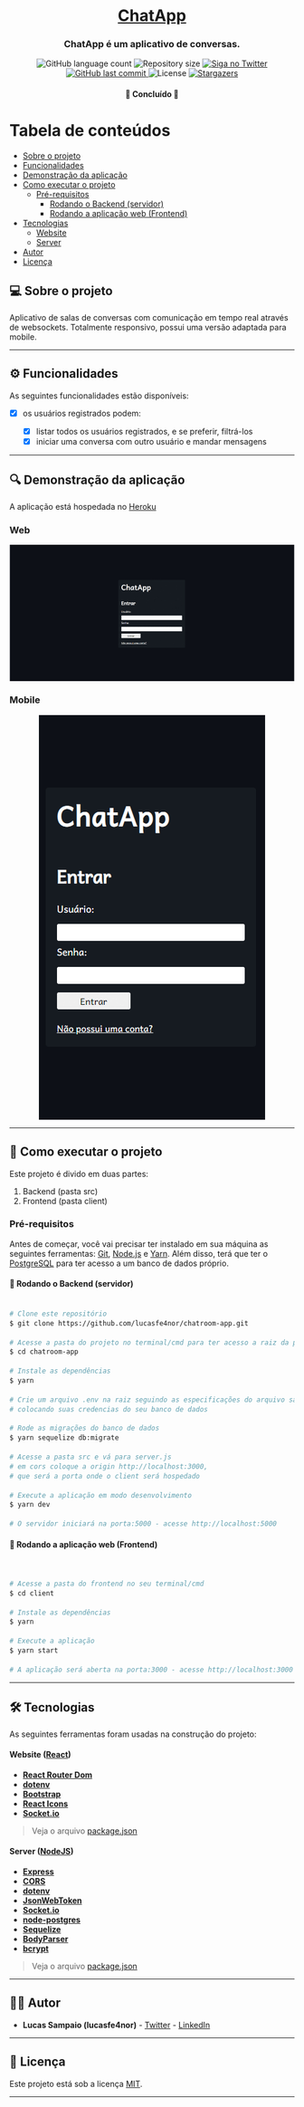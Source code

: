 <h1 align="center">
     <a href="https://chat-pern.herokuapp.com" alt="link-chatapp"> ChatApp </a>
</h1>

<h3 align="center">
    ChatApp é um aplicativo de conversas.
</h3>

<p align="center">
  <img alt="GitHub language count" src="https://img.shields.io/github/languages/count/lucasfe4nor/chatroom-app?color=%2304D361">

  <img alt="Repository size" src="https://img.shields.io/github/repo-size/lucasfe4nor/chatroom-app">

  <a href="https://www.twitter.com/lucasfe4nor/">
    <img alt="Siga no Twitter" src="https://img.shields.io/twitter/url?url=https%3A%2F%2Fgithub.com%2Flucasfe4nor%2Fchatroom-app">
  </a>
  
  <a href="https://github.com/lucasfe4nor/chatroom-app/commits/master">
    <img alt="GitHub last commit" src="https://img.shields.io/github/last-commit/lucasfe4nor/chatroom-app">
  </a>
    
   <img alt="License" src="https://img.shields.io/badge/license-MIT-brightgreen">
   <a href="https://github.com/lucasfe4nor/chatroom-app/stargazers">
    <img alt="Stargazers" src="https://img.shields.io/github/stars/lucasfe4nor/chatroom-app?style=social">
  </a>

</p>

<h4 align="center">
	🚧 Concluído 🚧
</h4>

# Tabela de conteúdos

<!--ts-->

- [Sobre o projeto](#-sobre-o-projeto)
- [Funcionalidades](#%EF%B8%8F-funcionalidades)
- [Demonstração da aplicação](#-demonstração-da-aplicação)
- [Como executar o projeto](#-como-executar-o-projeto)
  - [Pré-requisitos](#pré-requisitos)
    - [Rodando o Backend (servidor)](#user-content--rodando-o-backend-servidor)
    - [Rodando a aplicação web (Frontend)](#user-content--rodando-a-aplicação-web-frontend)
- [Tecnologias](#-tecnologias)
  - [Website](#website--react)
  - [Server](#server--nodejs)
- [Autor](#-autor)
- [Licença](#user-content--licença)

<!--te-->

## 💻 Sobre o projeto

Aplicativo de salas de conversas com comunicação em tempo real através de websockets.
Totalmente responsivo, possui uma versão adaptada para mobile.

---

## ⚙️ Funcionalidades

As seguintes funcionalidades estão disponíveis:

- [x] os usuários registrados podem:

  - [x] listar todos os usuários registrados, e se preferir, filtrá-los
  - [x] iniciar uma conversa com outro usuário e mandar mensagens

---

## 🔍 Demonstração da aplicação

A aplicação está hospedada no [Heroku](https://chat-pern.herokuapp.com)

### Web

<p align="center" style="display: flex; align-items: flex-start; justify-content: center;">
  <img alt="chatapp" title="chatapp" src="./github/assets/chatapp.gif" >
</p>

### Mobile

<p align="center" style="display: flex; align-items: flex-start; justify-content: center;">
  <img alt="chatapp-mobile" title="chatapp-mobile" src="./github/assets/chatapp-mobile.gif" >
</p>

---

## 🚀 Como executar o projeto

Este projeto é divido em duas partes:

1. Backend (pasta src)
2. Frontend (pasta client)

### Pré-requisitos

Antes de começar, você vai precisar ter instalado em sua máquina as seguintes ferramentas:
[Git](https://git-scm.com), [Node.js](https://nodejs.org/en/) e [Yarn](https://yarnpkg.com/).
Além disso, terá que ter o [PostgreSQL](https://www.postgresql.org/download/) para ter
acesso a um banco de dados próprio.

#### 🎲 Rodando o Backend (servidor)

```bash

# Clone este repositório
$ git clone https://github.com/lucasfe4nor/chatroom-app.git

# Acesse a pasta do projeto no terminal/cmd para ter acesso a raiz da pasta
$ cd chatroom-app

# Instale as dependências
$ yarn

# Crie um arquivo .env na raiz seguindo as especificações do arquivo sample.env,
# colocando suas credencias do seu banco de dados

# Rode as migrações do banco de dados
$ yarn sequelize db:migrate

# Acesse a pasta src e vá para server.js
# em cors coloque a origin http://localhost:3000,
# que será a porta onde o client será hospedado

# Execute a aplicação em modo desenvolvimento
$ yarn dev

# O servidor iniciará na porta:5000 - acesse http://localhost:5000

```

#### 🧭 Rodando a aplicação web (Frontend)

```bash


# Acesse a pasta do frontend no seu terminal/cmd
$ cd client

# Instale as dependências
$ yarn

# Execute a aplicação
$ yarn start

# A aplicação será aberta na porta:3000 - acesse http://localhost:3000

```

---

## 🛠 Tecnologias

As seguintes ferramentas foram usadas na construção do projeto:

#### Website ([React](https://reactjs.org/))

- **[React Router Dom](https://github.com/ReactTraining/react-router/tree/master/packages/react-router-dom)**
- **[dotenv](https://github.com/motdotla/dotenv#readme)**
- **[Bootstrap](https://getbootstrap.com/)**
- **[React Icons](https://www.npmjs.com/package/react-icons)**
- **[Socket.io](https://socket.io/)**

> Veja o arquivo [package.json](https://github.com/lucasfe4nor/chatroom-app/blob/master/client/package.json)

#### Server ([NodeJS](https://nodejs.org/en/))

- **[Express](https://expressjs.com/)**
- **[CORS](https://expressjs.com/en/resources/middleware/cors.html)**
- **[dotenv](https://github.com/motdotla/dotenv#readme)**
- **[JsonWebToken](https://www.npmjs.com/package/jsonwebtoken)**
- **[Socket.io](https://socket.io/)**
- **[node-postgres](https://www.npmjs.com/package/pg)**
- **[Sequelize](https://sequelize.org/master/index.html)**
- **[BodyParser](https://www.npmjs.com/package/body-parser)**
- **[bcrypt](https://www.npmjs.com/package/bcrypt)**

> Veja o arquivo [package.json](https://github.com/lucasfe4nor/chatroom-app/blob/master/package.json)

---

## 👨‍💻 Autor

- **Lucas Sampaio (lucasfe4nor)** - [Twitter](https://twitter.com/lucasfe4nor) - [LinkedIn](https://www.linkedin.com/in/lucasgbsampaio/)

---

## 📝 Licença

Este projeto está sob a licença [MIT](./LICENSE).

---
